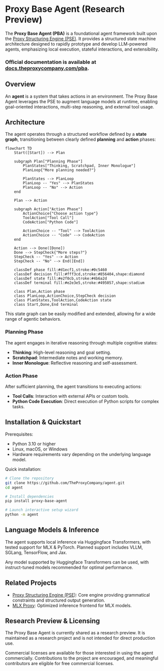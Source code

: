 # Proxy Base Agent (Research Preview)

The **Proxy Base Agent (PBA)** is a foundational agent framework built upon the [Proxy Structuring Engine (PSE)](https://github.com/TheProxyCompany/proxy-structuring-engine). It provides a structured state machine architecture designed to rapidly prototype and develop LLM-powered agents, emphasizing local execution, stateful interactions, and extensibility.

### Official documentation is available at [docs.theproxycompany.com/pba](https://docs.theproxycompany.com/pba/).

## Overview

An **agent** is a system that takes actions in an environment. The Proxy Base Agent leverages the PSE to augment language models at runtime, enabling goal-oriented interactions, multi-step reasoning, and external tool usage.

## Architecture

The agent operates through a structured workflow defined by a **state graph**, transitioning between clearly defined **planning** and **action** phases:

```mermaid
flowchart TD
    Start([Start]) --> Plan

    subgraph Plan["Planning Phase"]
        PlanStates["Thinking, Scratchpad, Inner Monologue"]
        PlanLoop{"More planning needed?"}

        PlanStates --> PlanLoop
        PlanLoop -- "Yes" --> PlanStates
        PlanLoop -- "No" --> Action
    end

    Plan --> Action

    subgraph Action["Action Phase"]
        ActionChoice{"Choose action type"}
        ToolAction["Tool Call"]
        CodeAction["Python Code"]

        ActionChoice -- "Tool" --> ToolAction
        ActionChoice -- "Code" --> CodeAction
    end

    Action --> Done([Done])
    Done --> StepCheck{"More steps?"}
    StepCheck -- "Yes" --> Action
    StepCheck -- "No" --> End([End])

    classDef phase fill:#d1ecf1,stroke:#0c5460
    classDef decision fill:#fff3cd,stroke:#856404,shape:diamond
    classDef state fill:#e2f0cb,stroke:#4b6a2d
    classDef terminal fill:#e2e3e5,stroke:#495057,shape:stadium

    class Plan,Action phase
    class PlanLoop,ActionChoice,StepCheck decision
    class PlanStates,ToolAction,CodeAction state
    class Start,Done,End terminal
```

This state graph can be easily modified and extended, allowing for a wide range of agentic behaviors.

### Planning Phase

The agent engages in iterative reasoning through multiple cognitive states:

- **Thinking**: High-level reasoning and goal setting.
- **Scratchpad**: Intermediate notes and working memory.
- **Inner Monologue**: Reflective reasoning and self-assessment.

### Action Phase

After sufficient planning, the agent transitions to executing actions:

- **Tool Calls**: Interaction with external APIs or custom tools.
- **Python Code Execution**: Direct execution of Python scripts for complex tasks.

## Installation & Quickstart

Prerequisites:

- Python 3.10 or higher
- Linux, macOS, or Windows
- Hardware requirements vary depending on the underlying language model.

Quick installation:

```bash
# Clone the repository
git clone https://github.com/TheProxyCompany/agent.git
cd agent

# Install dependencies
pip install proxy-base-agent

# Launch interactive setup wizard
python -m agent
```

## Language Models & Inference

The agent supports local inference via Huggingface Transformers, with tested support for MLX & PyTorch. Planned support includes VLLM, SGLang, TensorFlow, and Jax.

Any model supported by Huggingface Transformers can be used, with instruct-tuned models recommended for optimal performance.

## Related Projects

- [Proxy Structuring Engine (PSE)](https://github.com/TheProxyCompany/proxy-structuring-engine): Core engine providing grammatical constraints and structured output generation.
- [MLX Proxy](https://github.com/TheProxyCompany/mlx-proxy): Optimized inference frontend for MLX models.

## Research Preview & Licensing

The Proxy Base Agent is currently shared as a research preview. It is maintained as a research project and is not intended for direct production use.

Commercial licenses are available for those interested in using the agent commercially. Contributions to the project are encouraged, and meaningful contributors are eligible for free commercial licenses.
